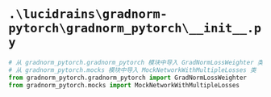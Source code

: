 # `.\lucidrains\gradnorm-pytorch\gradnorm_pytorch\__init__.py`

```py
# 从 gradnorm_pytorch.gradnorm_pytorch 模块中导入 GradNormLossWeighter 类
# 从 gradnorm_pytorch.mocks 模块中导入 MockNetworkWithMultipleLosses 类
from gradnorm_pytorch.gradnorm_pytorch import GradNormLossWeighter
from gradnorm_pytorch.mocks import MockNetworkWithMultipleLosses
```